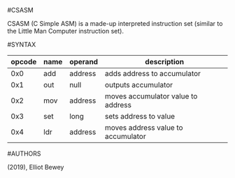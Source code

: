 
#CSASM

CSASM (C Simple ASM) is a made-up interpreted instruction set (similar to the Little Man Computer instruction set).

#SYNTAX

| opcode | name | operand | description                        |
|--------|------|---------|------------------------------------|
| 0x0    | add  | address | adds address to accumulator        |
| 0x1    | out  | null    | outputs accumulator                |
| 0x2    | mov  | address | moves accumulator value to address |
| 0x3    | set  | long    | sets address to value              |
| 0x4    | ldr  | address | moves address value to accumulator |

#AUTHORS

(2019), Elliot Bewey
